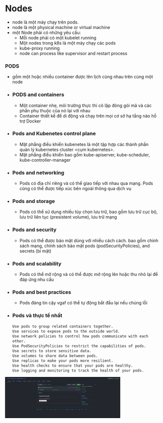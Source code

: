 # Nodes
- node là một máy chạy trên pods. 
- node là một physical machine or virtual machine
- một Node phải có những yêu cầu: 
    - Mỗi node phải có một kubelet  running
    - Một nodes trong k8s là một máy chạy các pods
    - kube-proxy running
    - node can process like supervisor and restart process
### PODS
-  gồm một hoặc nhiều container được lên lịch cùng nhau trên cùng một node
-   ### PODS and containers
    -  Một container nhẹ, môi trường thực thi cô lập đóng gói mã và các phần phụ thuộc của nó lại với nhau
    -   Container thiết kế để di động và chạy trên mọi cơ sở hạ tầng nào hỗ trợ Docker
-   ### Pods and Kubenetes control plane
    -  Mặt phẳng điều khiển kubenetes <Kubenetes control plane> là một tập hợp các thành phần quản lý kubernetes cluster <cụm kubernetes>. 
    -  Mặt phẳng điều khiển bao gồm kube-apiserver, kube-scheduler, kube-controller-manager 
-   ### Pods and networking
    -   Pods có địa chỉ riêng và có thể giao tiếp với nhau qua mạng. Pods cũng có thể được tiếp xúc bên ngoài thông qua dịch vụ
-   ### Pods and storage
    -   Pods có thể sử dụng nhiều tùy chọn lưu trữ, bao gồm lưu trữ cục bộ, lưu trữ liên tục (presistent volume), lưu trữ mạng 
-   ### Pods and security
    -  Pods có thể được bảo mật dùng với nhiều cách cách. bao gồm chính sách mạng, chính sách bảo mật pods (podSecurityPolicies), and secrets (bí mật)
-   ### Pods and scalability
    -   Pods có thể mở rộng và có thể được mở rộng lên hoặc thu nhỏ lại để đáp ứng nhu cầu<demand>
-   ### Pods and best practices
    -   Pods đáng tin cậy vgaf có thể tự động bắt đầu lại nếu chúng lỗi
-   ### Pods và thực tế nhất
        Use pods to group related containers together.
        Use services to expose pods to the outside world.
        Use network policies to control how pods communicate with each other.
        Use PodSecurityPolicies to restrict the capabilities of pods.
        Use secrets to store sensitive data.
        Use volumes to share data between pods.
        Use replicas to make your pods more resilient.
        Use health checks to ensure that your pods are healthy.
        Use logging and monitoring to track the health of your pods.

![Alt text](download.jpg) 

